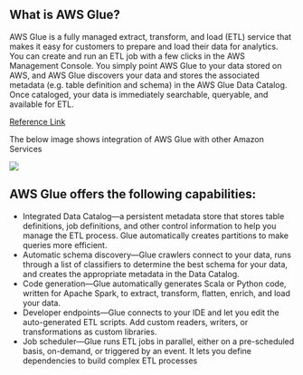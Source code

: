 ## What is AWS Glue?
AWS Glue is a fully managed extract, transform, and load (ETL) service that makes it easy for customers to prepare and load their data for analytics. You can create and run an ETL job with a few clicks in the AWS Management Console. You simply point AWS Glue to your data stored on AWS, and AWS Glue discovers your data and stores the associated metadata (e.g. table definition and schema) in the AWS Glue Data Catalog. Once cataloged, your data is immediately searchable, queryable, and available for ETL.

[Reference Link](https://aws.amazon.com/glue/?whats-new-cards.sort-by=item.additionalFields.postDateTime&whats-new-cards.sort-order=desc)

The below image shows integration of AWS Glue with other Amazon Services

![](https://docs.aws.amazon.com/athena/latest/ug/images/glue_architecture.png)

## AWS Glue offers the following capabilities:

- Integrated Data Catalog—a persistent metadata store that stores table definitions, job definitions, and other control information to help you manage the ETL process. Glue automatically creates partitions to make queries more efficient.
- Automatic schema discovery—Glue crawlers connect to your data, runs through a list of classifiers to determine the best schema for your data, and creates the appropriate metadata in the Data Catalog.
- Code generation—Glue automatically generates Scala or Python code, written for Apache Spark, to extract, transform, flatten, enrich, and load your data.
- Developer endpoints—Glue connects to your IDE and let you edit the auto-generated ETL scripts. Add custom readers, writers, or transformations as custom libraries.
- Job scheduler—Glue runs ETL jobs in parallel, either on a pre-scheduled basis, on-demand, or triggered by an event. It lets you define dependencies to build complex ETL processes
